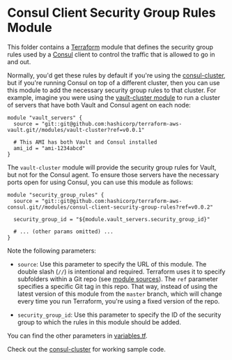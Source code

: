# Consul Client Security Group Rules Module

This folder contains a [Terraform](https://www.terraform.io/) module that defines the security group rules used by a 
[Consul](https://www.consul.io/) client to control the traffic that is allowed to go in and out. 

Normally, you'd get these rules by default if you're using the [consul-cluster](https://github.com/hashicorp/terraform-aws-consul/tree/master/modules/consul-cluster), but if 
you're running Consul on top of a different cluster, then you can use this module to add the necessary security group 
rules to that cluster. For example, imagine you were using the [vault-cluster 
module](https://github.com/hashicorp/terraform-aws-vault/tree/master/modules/vault-cluster) to run a cluster of 
servers that have both Vault and Consul agent on each node:

```hcl
module "vault_servers" {
  source = "git::git@github.com:hashicorp/terraform-aws-vault.git//modules/vault-cluster?ref=v0.0.1"
  
  # This AMI has both Vault and Consul installed
  ami_id = "ami-1234abcd"
}
```

The `vault-cluster` module will provide the security group rules for Vault, but not for the Consul agent. To ensure those servers
have the necessary ports open for using Consul, you can use this module as follows:

```hcl
module "security_group_rules" {
  source = "git::git@github.com:hashicorp/terraform-aws-consul.git//modules/consul-client-security-group-rules?ref=v0.0.2"

  security_group_id = "${module.vault_servers.security_group_id}"
  
  # ... (other params omitted) ...
}
```

Note the following parameters:

* `source`: Use this parameter to specify the URL of this module. The double slash (`//`) is intentional 
  and required. Terraform uses it to specify subfolders within a Git repo (see [module 
  sources](https://www.terraform.io/docs/modules/sources.html)). The `ref` parameter specifies a specific Git tag in 
  this repo. That way, instead of using the latest version of this module from the `master` branch, which 
  will change every time you run Terraform, you're using a fixed version of the repo.

* `security_group_id`: Use this parameter to specify the ID of the security group to which the rules in this module
  should be added.
  
You can find the other parameters in [variables.tf](variables.tf).

Check out the [consul-cluster](https://github.com/hashicorp/terraform-aws-consul/tree/master/modules/consul-cluster) for working sample code.
